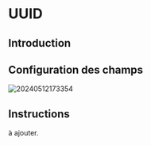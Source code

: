 # UUID

## Introduction

## Configuration des champs

![20240512173354](https://static-docs.nocobase.com/20240512173354.png)

## Instructions

à ajouter.
